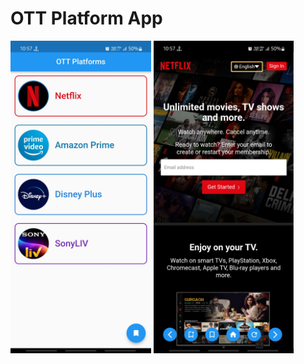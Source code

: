 # OTT Platform App


<img src="https://github.com/ParasRojiya/ott_platforms_app/blob/master/assets/output/output1.jpg" style="height:500px"/>   <img src="https://github.com/ParasRojiya/ott_platforms_app/blob/master/assets/output/output2.jpg" style="height:500px"/>